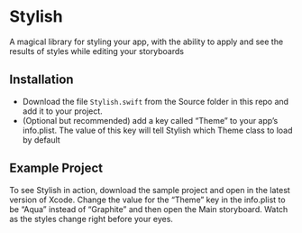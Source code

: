 # Stylish
A magical library for styling your app, with the ability to apply and see the results of styles while editing your storyboards

## Installation
- Download the file `Stylish.swift` from the Source folder in this repo and add it to your project.  
- (Optional but recommended) add a key called “Theme” to your app’s info.plist. The value of this key will tell Stylish which Theme class to load by default

## Example Project
To see Stylish in action, download the sample project and open in the latest version of Xcode. Change the value for the “Theme” key in the info.plist to be “Aqua” instead of “Graphite” and then open the Main storyboard.  Watch as the styles change right before your eyes.
